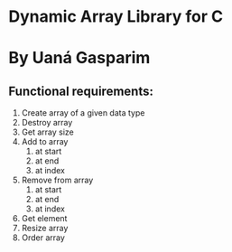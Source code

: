 # Dynamic Array Library for C
# By Uaná Gasparim

## Functional requirements:

1. Create array of a given data type
2. Destroy array
3. Get array size
4. Add to array 
   1. at start
   2. at end
   3. at index
5. Remove from array
   1. at start
   2. at end
   3. at index
6. Get element
7. Resize array
8. Order array